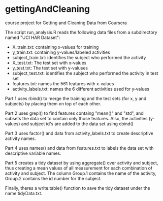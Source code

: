 # gettingAndCleaning  
course project for Getting and Cleaning Data from Coursera  

The script run_analysis.R reads the following data files from a subdirectory named "UCI HAR Dataset":  
* X_train.txt: containing x-values for training 
* y_train.txt: containing y-values/labeled activities 
* subject_train.txt: identifies the subject who performed the activity 
* X_test.txt: The test set with x-values
* y_test.txt: The test set with y-valuses
* subject_test.txt: identifies the subject who performed the activity in test set
* features.txt: names the 561 features with x-values
* activity_labels.txt: names the 6 different activities used for y-values

Part 1 uses rbind() to merge the training and the test sets (for x, y and subjects) by placing them on top of each other.  

Part 2 uses grepl() to find features containg "mean()" and "std", and subsets the data set to contain only those features. Also, the activities (y-values) and subject id's are added to the data set using cbind()  

Part 3 uses factor() and data from activity_labels.txt to create descriptive activity names.  

Part 4 uses names() and data from features.txt to labels the data set with descriptive variable names.

Part 5 creates a tidy dataset by using aggregate() over activity and subject, thus creating a mean values of all measurement for each combination of activity and subject. The column Group.1 contains the name of the activity, Group.2 contains the id number for the subject.  

Finally, theres a write.table() function to save the tidy dataset under the name tidyData.txt.
